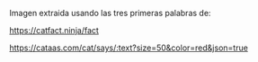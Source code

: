 Imagen extraida usando las tres primeras palabras de:

https://catfact.ninja/fact

https://cataas.com/cat/says/:text?size=50&color=red&json=true
